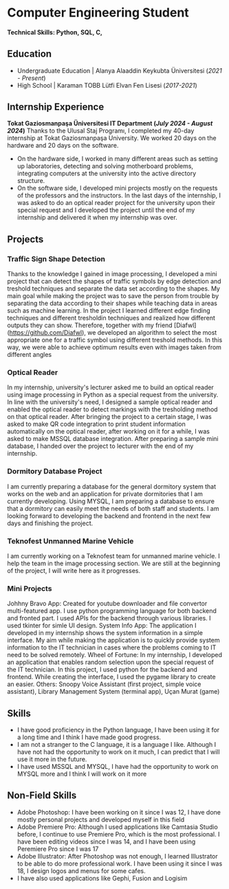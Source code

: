 # Computer Engineering Student

#### Technical Skills: Python, SQL, C,

## Education
- Undergraduate Education | Alanya Alaaddin Keykubta Üniversitesi (_2021 - Present_)								       		
- High School	| Karaman TOBB Lütfi Elvan Fen Lisesi (_2017-2021_)	 			        		

## Internship Experience
**Tokat Gaziosmanpaşa Üniversitesi IT Department  (_July 2024 - August 2024_)**
Thanks to the Ulusal Staj Programı, I completed my 40-day internship at Tokat Gaziosmanpaşa University. We worked 20 days on the hardware and 20 days on the software.
- On the hardware side, I worked in many different areas such as setting up laboratories, detecting and solving motherboard problems, integrating computers at the university into the active directory structure.
- On the software side, I developed mini projects mostly on the requests of the professors and the instructors. 
In the last days of the internship, I was asked to do an optical reader project for the university upon their special request and I developed the project until the end of my internship and delivered it when my internship was over.

## Projects
### Traffic Sign Shape Detection
Thanks to the knowledge I gained in image processing, I developed a mini project that can detect the shapes of traffic symbols by edge detection and treshold techniques and separate the data set according to the shapes.
My main goal while making the project was to save the person from trouble by separating the data according to their shapes while teaching data in areas such as machine learning.
In the project I learned different edge finding techniques and different tresholdin techniques and realized how different outputs they can show. 
Therefore, together with my friend [Diafwl] (https://github.com/Diafwl), we developed an algorithm to select the most appropriate one for a traffic symbol using different treshold methods.
In this way, we were able to achieve optimum results even with images taken from different angles

### Optical Reader
In my internship, university's lecturer asked me to build an optical reader using image processing in Python as a special request from the university. 
In line with the university's need, I designed a sample optical reader and enabled the optical reader to detect markings with the tresholding method on that optical reader.
After bringing the project to a certain stage, I was asked to make QR code integration to print student information automatically on the optical reader, after working on it for a while, I was asked to make MSSQL database integration.
After preparing a sample mini database, I handed over the project to lecturer with the end of my internship.  

### Dormitory Database Project
I am currently preparing a database for the general dormitory system that works on the web and an application for private dormitories that I am currently developing.
Using MYSQL, I am preparing a database to ensure that a dormitory can easily meet the needs of both staff and students.
I am looking forward to developing the backend and frontend in the next few days and finishing the project.

### Teknofest Unmanned Marine Vehicle
I am currently working on a Teknofest team for unmanned marine vehicle. I help the team in the image processing section. We are still at the beginning of the project, I will write here as it progresses.

### Mini Projects
Johhny Bravo App: Created for youtube downloader and file convertor multi-featured app. I use python programming language for both backend and fronted part. I used APIs for the backend through various libraries. I used tkinter for simle UI design.
System Info App: The application I developed in my internship shows the system information in a simple interface. My aim while making the application is to quickly provide system information to the IT technician in cases where the problems coming to IT need to be solved remotely.
Wheel of Fortune: In my internship, I developed an application that enables random selection upon the special request of the IT technician. In this project, I used python for the backend and frontend. While creating the interface, I used the pygame library to create an easier.
Others: Snoopy Voice Assistant (first project, simple voice assistant), Library Management System (terminal app), Uçan Murat (game)

## Skills
- I have good proficiency in the Python language, I have been using it for a long time and I think I have made good progress.
- I am not a stranger to the C language, it is a language I like. Although I have not had the opportunity to work on it much, I can predict that I will use it more in the future.
- I have used MSSQL and MYSQL, I have had the opportunity to work on MYSQL more and I think I will work on it more

## Non-Field Skills
- Adobe Photoshop: I have been working on it since I was 12, I have done mostly personal projects and developed myself in this field
- Adobe Premiere Pro: Although I used applications like Camtasia Studio before, I continue to use Premiere Pro, which is the most professional. I have been editing videos since I was 14, and I have been using Peremiere Pro since I was 17
- Adobe Illustrator: After Photoshop was not enough, I learned Illustrator to be able to do more professional work. I have been using it since I was 18, I design logos and menus for some cafes.
- I have also used applications like Gephi, Fusion and Logisim
